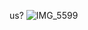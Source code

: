 us?
![IMG_5599](https://github.com/user-attachments/assets/838db661-baf9-45e5-88f8-5fce6384a387)


<!---
tevihay/tevihay is a ✨ special ✨ repository because its `README.md` (this file) appears on your GitHub profile.
You can click the Preview link to take a look at your changes.
--->
